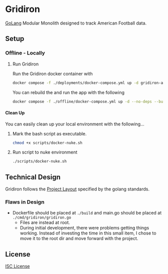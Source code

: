 # Gridiron

[GoLang](https://go.dev/learn/) Modular Monolith designed to track American Football data.

## Setup

### Offline - Locally

1. Run Gridiron 

    Run the Gridiron docker container with
    ```bash
    docker compose -f ./deployments/docker-compose.yml up -d gridiron-app
    ```

    You can rebuild the and run the app with the following
    ```bash
    docker compose -f ./offline/docker-compose.yml up -d --no-deps --build gridiron-app
    ```


#### Clean Up

You can easily clean up your local environment with the following...

1. Mark the bash script as executable.

    ```bash
    chmod +x scripts/docker-nuke.sh
    ```

2. Run script to nuke environment

    ```bash
    ./scripts/docker-nuke.sh
    ```

## Technical Design

Gridiron follows the [Project Layout](https://github.com/golang-standards/project-layout) specified by the golang standards.

### Flaws in Design
* Dockerfile should be placed at `./build` and main.go should be placed at `./cmd/gridiron/gridiron.go`
    * Files are instead at root.
    * During initial development, there were problems getting things working. Instead of investing the time in this small item, I chose to move it to the root dir and move forward with the project.

## License

[ISC License](LICENSE)
